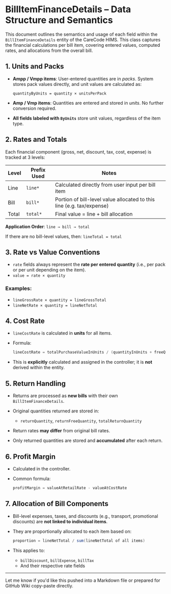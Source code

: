 # BillItemFinanceDetails – Data Structure and Semantics

This document outlines the semantics and usage of each field within the `BillItemFinanceDetails` entity of the CareCode HIMS. This class captures the financial calculations per bill item, covering entered values, computed rates, and allocations from the overall bill.

## 1. **Units and Packs**

* **Ampp / Vmpp items**: User-entered quantities are in *packs*. System stores pack values directly, and unit values are calculated as:

  ```
  quantityByUnits = quantity × unitsPerPack
  ```
* **Amp / Vmp items**: Quantities are entered and stored in *units*. No further conversion required.
* **All fields labeled with `ByUnits`** store unit values, regardless of the item type.

## 2. **Rates and Totals**

Each financial component (gross, net, discount, tax, cost, expense) is tracked at 3 levels:

| Level | Prefix Used | Notes                                                                 |
| ----- | ----------- | --------------------------------------------------------------------- |
| Line  | `line*`     | Calculated directly from user input per bill item                     |
| Bill  | `bill*`     | Portion of bill-level value allocated to this line (e.g. tax/expense) |
| Total | `total*`    | Final value = line + bill allocation                                  |

**Application Order**:
`line → bill → total`

If there are no bill-level values, then:
`lineTotal = total`

## 3. **Rate vs Value Conventions**

* `rate` fields always represent the **rate per entered quantity** (i.e., per pack or per unit depending on the item).
* `value = rate × quantity`

### Examples:

* `lineGrossRate × quantity = lineGrossTotal`
* `lineNetRate × quantity = lineNetTotal`

## 4. **Cost Rate**

* `lineCostRate` is calculated in **units** for all items.
* Formula:

  ```java
  lineCostRate = totalPurchaseValueInUnits / (quantityInUnits + freeQuantityInUnits)
  ```
* This is **explicitly** calculated and assigned in the controller; it is **not** derived within the entity.

## 5. **Return Handling**

* Returns are processed as **new bills** with their own `BillItemFinanceDetails`.
* Original quantities returned are stored in:

  * `returnQuantity`, `returnFreeQuantity`, `totalReturnQuantity`
* Return rates **may differ** from original bill rates.
* Only returned quantities are stored and **accumulated** after each return.

## 6. **Profit Margin**

* Calculated in the controller.
* Common formula:

  ```java
  profitMargin = valueAtRetailRate - valueAtCostRate
  ```

## 7. **Allocation of Bill Components**

* Bill-level expenses, taxes, and discounts (e.g., transport, promotional discounts) are **not linked to individual items**.
* They are proportionally allocated to each item based on:

  ```java
  proportion = lineNetTotal / sum(lineNetTotal of all items)
  ```
* This applies to:

  * `billDiscount`, `billExpense`, `billTax`
  * And their respective rate fields

---

Let me know if you'd like this pushed into a Markdown file or prepared for GitHub Wiki copy-paste directly.
